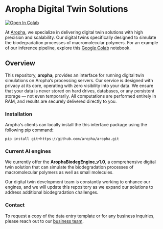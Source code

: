 # Aropha Digital Twin Solutions
<!-- badges: start -->
[![Open In Colab](https://colab.research.google.com/assets/colab-badge.svg)](https://colab.research.google.com/drive/1Ypmo0l414TZhx4JTFwuT1bduYs0iRqgw?usp=drive_link)
<!-- badges: end -->

At [Aropha](https://www.aropha.com/), we specialize in delivering digital twin solutions with high precision and scalability. Our digital twins specifically designed to simulate the biodegradation processes of macromolecular polymers. For an example of our inference pipeline, explore this [Google Colab](https://colab.research.google.com/drive/1Ypmo0l414TZhx4JTFwuT1bduYs0iRqgw?usp=drive_link) notebook.

## Overview
This repository, **aropha**, provides an interface for running digital twin simulations on Aropha’s processing servers. Our service is designed with privacy at its core, operating with zero visibility into your data. We ensure that your data is never stored on hard drives, databases, or any persistent storage — not even temporarily. All computations are performed entirely in RAM, and results are securely delivered directly to you.

### Installation
Aropha's clients can locally install the this interface package using the following pip command:

```
pip install git+https://github.com/aropha/aropha.git
```

### Current AI engines
We currently offer the **ArophaBiodegEngine_v1.0**, a comprehensive digital twin solution that can simulate the biodegradation processes of macromolecular polymers as well as small molecules.

Our digital twin development team is constantly working to enhance our engines, and we will update this repository as we expand our solutions to address additional biodegradation challenges.

### Contact
To request a copy of the data entry template or for any business inquiries, please reach out to our [business team](https://www.aropha.com/contact.html).